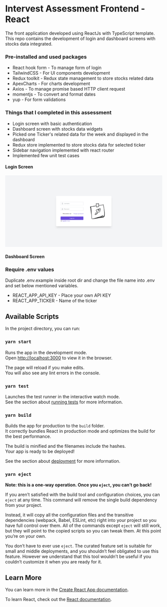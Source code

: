 # Intervest Assessment Frontend - React

The front application developed using ReactJs with TypeScript template. This repo contains the development of login and dashboard screens with stocks data integrated.

### Pre-installed and used packages
- React hook form - To manage form of login
- TailwindCSS - For UI components development
- Redux toolkit - Redux state management to store stocks related data 
- ApexCharts - For charts development
- Axios - To manage promise based HTTP client request
- momentjs - To convert and format dates
- yup - For form validations

### Things that I completed in this assessment
- Login screen with basic authentication
- Dashboard screen with stocks data widgets
- Picked one Ticker's related data for the week and displayed in the dashboard
- Redux store implemented to store stocks data for selected ticker
- Sidebar navigation implemented with react router
- Implemented few unit test cases

#### Login Screen
![Login Screen](https://github.com/KajiRK/intervest-assessment-front-react/blob/master/src/assets/images/screens/LoginPage.png)

#### Dashboard Screen


### Require .env values
Duplicate .env.example inside root dir and change the file name into .env and set below mentioned variables.
- REACT_APP_API_KEY - Place your own API KEY
- REACT_APP_TICKER - Name of the ticker

## Available Scripts

In the project directory, you can run:

### `yarn start`

Runs the app in the development mode.\
Open [http://localhost:3000](http://localhost:3000) to view it in the browser.

The page will reload if you make edits.\
You will also see any lint errors in the console.

### `yarn test`

Launches the test runner in the interactive watch mode.\
See the section about [running tests](https://facebook.github.io/create-react-app/docs/running-tests) for more information.

### `yarn build`

Builds the app for production to the `build` folder.\
It correctly bundles React in production mode and optimizes the build for the best performance.

The build is minified and the filenames include the hashes.\
Your app is ready to be deployed!

See the section about [deployment](https://facebook.github.io/create-react-app/docs/deployment) for more information.

### `yarn eject`

**Note: this is a one-way operation. Once you `eject`, you can’t go back!**

If you aren’t satisfied with the build tool and configuration choices, you can `eject` at any time. This command will remove the single build dependency from your project.

Instead, it will copy all the configuration files and the transitive dependencies (webpack, Babel, ESLint, etc) right into your project so you have full control over them. All of the commands except `eject` will still work, but they will point to the copied scripts so you can tweak them. At this point you’re on your own.

You don’t have to ever use `eject`. The curated feature set is suitable for small and middle deployments, and you shouldn’t feel obligated to use this feature. However we understand that this tool wouldn’t be useful if you couldn’t customize it when you are ready for it.

## Learn More

You can learn more in the [Create React App documentation](https://facebook.github.io/create-react-app/docs/getting-started).

To learn React, check out the [React documentation](https://reactjs.org/).
